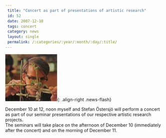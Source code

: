 ```yaml
---
 title: "Concert as part of presentations of artistic research"
 id: 52
 date: 2007-12-10
 tags: concert
 category: news
 layout: single
 permalink: /:categories/:year/:month/:day/:title/
---
```

![image-right](/assets/images/forskning.jpg){: .align-right .news-flash}

December 10 at 12, noon myself and Stefan Östersjö will perform a concert as part of our seminar presentations of our respective artistic research projects.<br />
The seminars will take place on the afternoon of December 10 (immediately after the concert) and on the morning of December 11.<br />


